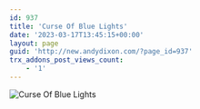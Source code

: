 ```yaml
---
id: 937
title: 'Curse Of Blue Lights'
date: '2023-03-17T13:45:15+00:00'
layout: page
guid: 'http://new.andydixon.com/?page_id=937'
trx_addons_post_views_count:
    - '1'
---
```


![Curse Of Blue Lights](https://i0.wp.com/assets.g8x2.ldn.idrivee2-23.com/posters/Curse%20Of%20Blue%20Lights%2001.jpg?w=1200&ssl=1 "Curse Of Blue Lights")